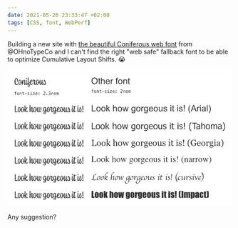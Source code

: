 ```yaml
---
date: 2021-05-26 23:33:47 +02:00
tags: [CSS, font, WebPerf]
---
```


Building a new site with [the beautiful Coniferous web font](https://ohnotype.co/fonts/coniferous) from @OHnoTypeCo and I can't find the right "web safe" fallback font to be able to optimize Cumulative Layout Shifts. 😭

![Coniferous and other fonts with default dimensions.](coniferous-and-other-fonts.png)

Any suggestion?
